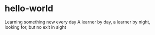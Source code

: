 # hello-world
Learning something new every day
A learner by day, a learner by night, looking for, but no exit in sight
